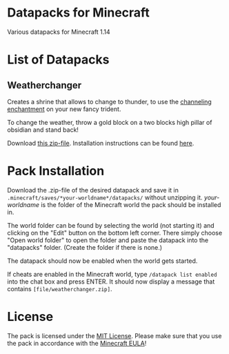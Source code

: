 # Datapacks for Minecraft
Various datapacks for Minecraft 1.14

# List of Datapacks

## Weatherchanger
Creates a shrine that allows to change to thunder, to use the [channeling enchantment](https://minecraft.gamepedia.com/Channeling) on your new fancy trident.

To change the weather, throw a gold block on a two blocks high pillar of obsidian and stand back!

Download [this zip-file](_packs/Weatherchanger-V1.zip). Installation instructions can be found [here](#Pack-Installation).

# Pack Installation
Download the .zip-file of the desired datapack and save it in `.minecraft/saves/*your-worldname*/datapacks/` without unzipping it. *your-worldname* is the folder of the Minecraft world the pack should be installed in.

The world folder can be found by selecting the world (not starting it) and clicking on the "Edit" button on the bottom left corner. There simply choose "Open world folder" to open the folder and paste the datapack into the "datapacks" folder. (Create the folder if there is none.)

The datapack should now be enabled when the world gets started.

If cheats are enabled in the Minecraft world, type `/datapack list enabled` into the chat box and press ENTER. It should now display a message that contains `[file/weatherchanger.zip]`.

# License
The pack is licensed under the [MIT License](LICENSE.md). Please make sure that you use the pack in accordance with the [Minecraft EULA](https://account.mojang.com/documents/minecraft_eula)!